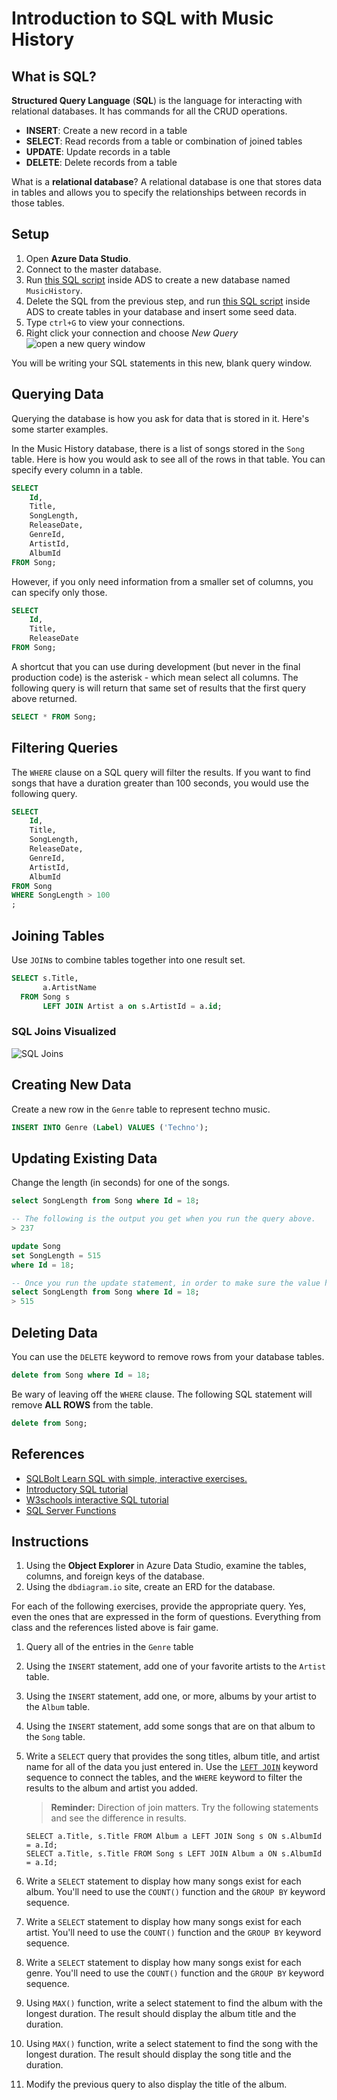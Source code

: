 # Introduction to SQL with Music History

## What is SQL?

**Structured Query Language** (**SQL**) is the language for interacting with relational databases. It has commands for all the CRUD operations.

* **INSERT**: Create a new record in a table
* **SELECT**: Read records from a table or combination of joined tables
* **UPDATE**: Update records in a table
* **DELETE**: Delete records from a table

What is a **relational database**? A relational database is one that stores data in tables and allows you to specify the relationships between records in those tables.

## Setup

1. Open **Azure Data Studio**.
1. Connect to the master database.
1. Run [this SQL script](./assets/musichistory_create.sql) inside ADS to create a new database named `MusicHistory`.
1. Delete the SQL from the previous step, and run [this SQL script](./assets/musichistory.sqlserver.sql) inside ADS to create tables in your database and insert some seed data.
1. Type `ctrl+G` to view your connections.
1. Right click your connection and choose _New Query_
    ![open a new query window](./images/ads_newquery.gif)

You will be writing your SQL statements in this new, blank query window.

## Querying Data

Querying the database is how you ask for data that is stored in it. Here's some starter examples.

In the Music History database, there is a list of songs stored in the `Song` table. Here is how you would ask to see all of the rows in that table. You can specify every column in a table.

```sql
SELECT
    Id,
    Title,
    SongLength,
    ReleaseDate,
    GenreId,
    ArtistId,
    AlbumId
FROM Song;
```

However, if you only need information from a smaller set of columns, you can specify only those.

```sql
SELECT
    Id,
    Title,
    ReleaseDate
FROM Song;
```

A shortcut that you can use during development (but never in the final production code) is the asterisk - which mean select all columns. The following query is will return that same set of results that the first query above returned.

```sql
SELECT * FROM Song;
```

## Filtering Queries

The `WHERE` clause on a SQL query will filter the results. If you want to find songs that have a duration greater than 100 seconds, you would use the following query.

```sql
SELECT
    Id,
    Title,
    SongLength,
    ReleaseDate,
    GenreId,
    ArtistId,
    AlbumId
FROM Song
WHERE SongLength > 100
;
```

## Joining Tables

Use `JOIN`s to combine tables together into one result set.

```sql
SELECT s.Title,
       a.ArtistName
  FROM Song s
       LEFT JOIN Artist a on s.ArtistId = a.id;
```

### SQL Joins Visualized
![SQL Joins](./images/SQL_Joins.svg)

## Creating New Data

Create a new row in the `Genre` table to represent techno music.

```sql
INSERT INTO Genre (Label) VALUES ('Techno');
```

## Updating Existing Data

Change the length (in seconds) for one of the songs.

```sql
select SongLength from Song where Id = 18;

-- The following is the output you get when you run the query above.
> 237

update Song
set SongLength = 515
where Id = 18;

-- Once you run the update statement, in order to make sure the value has changed, we run the select query again.
select SongLength from Song where Id = 18;
> 515
```

## Deleting Data

You can use the `DELETE` keyword to remove rows from your database tables.

```sql
delete from Song where Id = 18;
```

Be wary of leaving off the `WHERE` clause. The following SQL statement will remove **ALL ROWS** from the table.

```sql
delete from Song;
```



## References

* [SQLBolt Learn SQL with simple, interactive exercises.](https://sqlbolt.com/)
* [Introductory SQL tutorial](http://www.sqlcourse.com/)
* [W3schools interactive SQL tutorial](https://www.w3schools.com/sql/sql_intro.asp)
* [SQL Server Functions](https://www.w3schools.com/sqL/sql_ref_sqlserver.asp)

## Instructions

1. Using the **Object Explorer** in Azure Data Studio, examine the tables, columns, and foreign keys of the database.
1. Using the `dbdiagram.io` site, create an ERD for the database.

For each of the following exercises, provide the appropriate query. Yes, even the ones that are expressed in the form of questions. Everything from class and the references listed above is fair game.

1. Query all of the entries in the `Genre` table
1. Using the `INSERT` statement, add one of your favorite artists to the `Artist` table.
1. Using the `INSERT` statement, add one, or more, albums by your artist to the `Album` table.
1. Using the `INSERT` statement, add some songs that are on that album to the `Song` table.
1. Write a `SELECT` query that provides the song titles, album title, and artist name for all of the data you just entered in. Use the [`LEFT JOIN`](https://www.tutorialspoint.com/sql/sql-using-joins.htm) keyword sequence to connect the tables, and the `WHERE` keyword to filter the results to the album and artist you added.
    > **Reminder:** Direction of join matters. Try the following statements and see the difference in results.

    ```
    SELECT a.Title, s.Title FROM Album a LEFT JOIN Song s ON s.AlbumId = a.Id;
    SELECT a.Title, s.Title FROM Song s LEFT JOIN Album a ON s.AlbumId = a.Id;
    ```
1. Write a `SELECT` statement to display how many songs exist for each album. You'll need to use the `COUNT()` function and the `GROUP BY` keyword sequence.
1. Write a `SELECT` statement to display how many songs exist for each artist. You'll need to use the `COUNT()` function and the `GROUP BY` keyword sequence.
1. Write a `SELECT` statement to display how many songs exist for each genre. You'll need to use the `COUNT()` function and the `GROUP BY` keyword sequence.
1. Using `MAX()` function, write a select statement to find the album with the longest duration. The result should display the album title and the duration.
1. Using `MAX()` function, write a select statement to find the song with the longest duration. The result should display the song title and the duration.
1. Modify the previous query to also display the title of the album.
